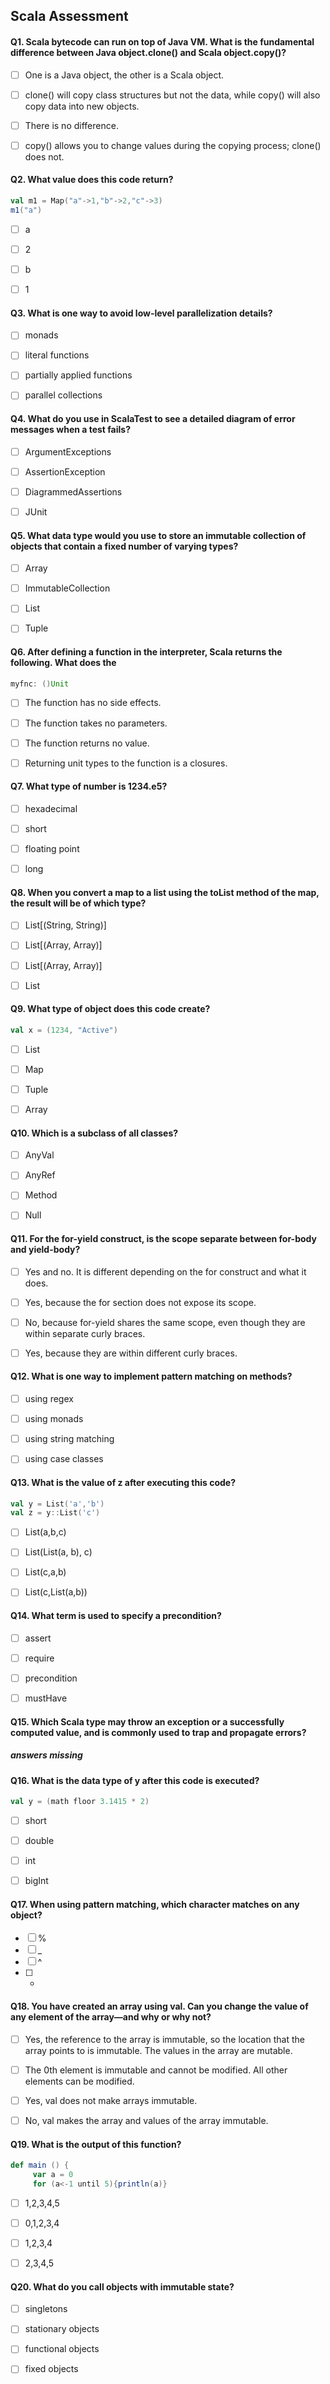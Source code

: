 Scala Assessment
-------------

#### Q1. Scala bytecode can run on top of Java VM. What is the fundamental difference between Java object.clone() and Scala object.copy()?

- [ ] One is a Java object, the other is a Scala object.
- [ ] clone() will copy class structures but not the data, while copy() will also copy data into new objects.
- [ ] There is no difference.
- [ ] copy() allows you to change values during the copying process; clone() does not.


#### Q2. What value does this code return? 

```scala
val m1 = Map("a"->1,"b"->2,"c"->3)
m1("a")
```

- [ ] a
- [ ] 2
- [ ] b
- [ ] 1


#### Q3. What is one way to avoid low-level parallelization details?

- [ ] monads
- [ ] literal functions
- [ ] partially applied functions
- [ ] parallel collections


#### Q4. What do you use in ScalaTest to see a detailed diagram of error messages when a test fails?

- [ ] ArgumentExceptions
- [ ] AssertionException
- [ ] DiagrammedAssertions
- [ ] JUnit


#### Q5. What data type would you use to store an immutable collection of objects that contain a fixed number of varying types?

- [ ] Array
- [ ] ImmutableCollection
- [ ] List
- [ ] Tuple


#### Q6. After defining a function in the interpreter, Scala returns the following. What does the 

```scala
myfnc: ()Unit
```

- [ ] The function has no side effects.
- [ ] The function takes no parameters. 
- [ ] The function returns no value.
- [ ] Returning unit types to the function is a closures.


#### Q7. What type of number is 1234.e5?

- [ ] hexadecimal
- [ ] short
- [ ] floating point
- [ ] long


#### Q8. When you convert a map to a list using the toList method of the map, the result will be of which type?

- [ ] List[(String, String)]
- [ ] List[(Array, Array)]
- [ ] List[(Array, Array)]
- [ ] List


#### Q9. What type of object does this code create? 

```scala
val x = (1234, "Active")
```

- [ ] List
- [ ] Map 
- [ ] Tuple
- [ ] Array 


#### Q10. Which is a subclass of all classes?

- [ ] AnyVal
- [ ] AnyRef 
- [ ] Method
- [ ] Null


#### Q11. For the for-yield construct, is the scope separate between for-body and yield-body?

- [ ] Yes and no. It is different depending on the for construct and what it does.
- [ ] Yes, because the for section does not expose its scope.
- [ ] No, because for-yield shares the same scope, even though they are within separate curly braces.
- [ ] Yes, because they are within different curly braces.


#### Q12. What is one way to implement pattern matching on methods?

- [ ] using regex
- [ ] using monads
- [ ] using string matching
- [ ] using case classes


#### Q13. What is the value of z after executing this code? 

```scala
val y = List('a','b')
val z = y::List('c') 
```

- [ ] List(a,b,c)
- [ ] List(List(a, b), c)
- [ ] List(c,a,b)
- [ ] List(c,List(a,b))


#### Q14. What term is used to specify a precondition?

- [ ] assert
- [ ] require
- [ ] precondition
- [ ] mustHave


#### Q15. Which Scala type may throw an exception or a successfully computed value, and is commonly used to trap and propagate errors?

##### answers missing


#### Q16. What is the data type of y after this code is executed?  

```scala
val y = (math floor 3.1415 * 2)
```
- [ ] short
- [ ] double
- [ ] int
- [ ] bigInt


#### Q17. When using pattern matching, which character matches on any object?
- [ ] %
- [ ] _
- [ ] ^
- [ ] *


#### Q18. You have created an array using val. Can you change the value of any element of the array—and why or why not?

- [ ] Yes, the reference to the array is immutable, so the location that the array points to is immutable. The values in the array are mutable.
- [ ] The 0th element is immutable and cannot be modified. All other elements can be modified.
- [ ] Yes, val does not make arrays immutable.
- [ ] No, val makes the array and values of the array immutable.


#### Q19. What is the output of this function? 

```scala
def main () {
     var a = 0
     for (a<-1 until 5){println(a)}
```
- [ ] 1,2,3,4,5
- [ ] 0,1,2,3,4
- [ ] 1,2,3,4
- [ ] 2,3,4,5


#### Q20. What do you call objects with immutable state?

- [ ] singletons
- [ ] stationary objects
- [ ] functional objects
- [ ] fixed objects





